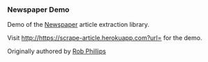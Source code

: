 ### Newspaper Demo

Demo of the [Newspaper](https://github.com/codelucas/newspaper) article extraction library.

Visit [http://https://scrape-article.herokuapp.com?url=<sample URL>](https://scrape-article.herokuapp.com/) for the demo.

Originally authored by [Rob Phillips](https://github.com/iwasrobbed)
